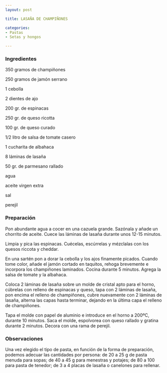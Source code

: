 ```yaml
---
layout: post

title: LASAÑA DE CHAMPIÑONES

categories:
- Pastas
- Setas y hongos

---
```

<h3>Ingredientes</h3>

350 gramos de champiñones

250 gramos de jamón serrano

1 cebolla

2 dientes de ajo

200 gr. de espinacas

250 gr. de queso ricotta

100 gr. de queso curado

1/2 litro de salsa de tomate casero

1 cucharita de albahaca

8 láminas de lasaña

50 gr. de parmesano rallado

agua

aceite virgen extra

sal

perejil

<h3>Preparación</h3>

Pon abundante agua a cocer en una cazuela grande. Sazónala y añade un chorrito de aceite. Cuece las láminas de lasaña durante unos 12-15 minutos.

Limpia y pica las espinacas. Cuécelas, escúrrelas y mézclalas con los quesos riccota y cheddar.

En una sartén pon a dorar la cebolla y los ajos finamente picados. Cuando tome color, añade el jamón cortado en taquitos, rehoga brevemente e incorpora los champiñones laminados. Cocina durante 5 minutos. Agrega la salsa de tomate y la albahaca.

Coloca 2 láminas de lasaña sobre un molde de cristal apto para el horno, cúbrelas con relleno de espinacas y queso, tapa con 2 láminas de lasaña, pon encima el relleno de champiñones, cubre nuevamente con 2 láminas de lasaña, alterna las capas hasta terminar, dejando en la última capa el relleno de champiñones.

Tapa el molde con papel de aluminio e introduce en el horno a 200ºC, durante 10 minutos. Saca el molde, espolvorea con queso rallado y gratina durante 2 minutos. Decora con una rama de perejil.

<h3>Observaciones</h3>

Una vez elegido el tipo de pasta, en función de la forma de preparación, podemos adecuar las cantidades por persona: de 20 a 25 g de pasta menuda para sopas; de 40 a 45 g para menestras y potajes; de 80 a 100 para pasta de tenedor; de 3 a 4 placas de lasaña o canelones para rellenar.